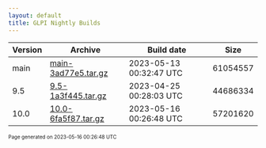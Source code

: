 ```yaml
---
layout: default
title: GLPI Nightly Builds
---
```


Version|Archive|Build date|Size
---|---|---|---
main|[main-3ad77e5.tar.gz](main-3ad77e5.tar.gz)|2023-05-13 00:32:47 UTC|61054557
9.5|[9.5-1a3f445.tar.gz](9.5-1a3f445.tar.gz)|2023-04-25 00:28:03 UTC|44686334
10.0|[10.0-6fa5f87.tar.gz](10.0-6fa5f87.tar.gz)|2023-05-16 00:26:48 UTC|57201620

<font size="1">Page generated on 2023-05-16 00:26:48 UTC</font>
